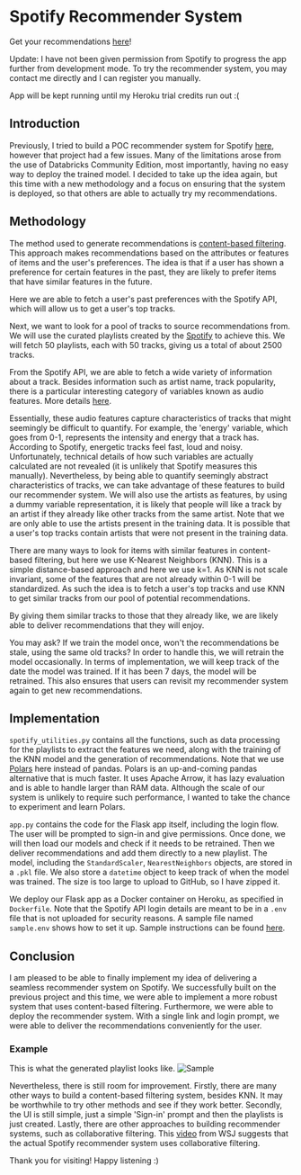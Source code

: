 # Spotify Recommender System

Get your recommendations [here](https://spotify-recommender.herokuapp.com/)!

Update: I have not been given permission from Spotify to progress the app further from development mode.
To try the recommender system, you may contact me directly and I can register you manually.

App will be kept running until my Heroku trial credits run out :(

## Introduction

Previously, I tried to build a POC recommender system for Spotify [here](https://github.com/alif898/Spotify-Classification-Recommendation-System), however that project had a few issues.
Many of the limitations arose from the use of Databricks Community Edition, most importantly, having no easy way to deploy the trained model.
I decided to take up the idea again, but this time with a new methodology and a focus on ensuring that the system is deployed, so that others are able to actually try my recommendations.

## Methodology

The method used to generate recommendations is [content-based filtering](https://en.wikipedia.org/wiki/Recommender_system#Content-based_filtering). This approach makes recommendations based on the attributes or features of items and the user's preferences. 
The idea is that if a user has shown a preference for certain features in the past, they are likely to prefer items that have similar features in the future.

Here we are able to fetch a user's past preferences with the Spotify API, which will allow us to get a user's top tracks.

Next, we want to look for a pool of tracks to source recommendations from.
We will use the curated playlists created by the [Spotify](https://open.spotify.com/user/spotify?si=67a52dad1d244a8a) to achieve this.
We will fetch 50 playlists, each with 50 tracks, giving us a total of about 2500 tracks.


From the Spotify API, we are able to fetch a wide variety of information about a track. 
Besides information such as artist name, track popularity, there is a particular interesting category of variables known as audio features. More details [here](https://developer.spotify.com/documentation/web-api/reference/#/operations/get-audio-features).

Essentially, these audio features capture characteristics of tracks that might seemingly be difficult to quantify. 
For example, the 'energy' variable, which goes from 0-1, represents the intensity and energy that a track has. 
According to Spotify, energetic tracks feel fast, loud and noisy. 
Unfortunately, technical details of how such variables are actually calculated are not revealed (it is unlikely that Spotify measures this manually). 
Nevertheless, by being able to quantify seemingly abstract characteristics of tracks, we can take advantage of these features to build our recommender system.
We will also use the artists as features, by using a dummy variable representation, it is likely that people will like a track by an artist if they already like other tracks from the same artist.
Note that we are only able to use the artists present in the training data.
It is possible that a user's top tracks contain artists that were not present in the training data.

There are many ways to look for items with similar features in content-based filtering, but here we use K-Nearest Neighbors (KNN).
This is a simple distance-based approach and here we use k=1.
As KNN is not scale invariant, some of the features that are not already within 0-1 will be standardized.
As such the idea is to fetch a user's top tracks and use KNN to get similar tracks from our pool of potential recommendations.

By giving them similar tracks to those that they already like, we are likely able to deliver recommendations that they will enjoy.

You may ask? If we train the model once, won't the recommendations be stale, using the same old tracks?
In order to handle this, we will retrain the model occasionally.
In terms of implementation, we will keep track of the date the model was trained.
If it has been 7 days, the model will be retrained.
This also ensures that users can revisit my recommender system again to get new recommendations.

## Implementation

```spotify_utilities.py``` contains all the functions, such as data processing for the playlists to extract the features we need, along with the training of the KNN model and the generation of recommendations.
Note that we use [Polars](https://github.com/pola-rs/polars) here instead of pandas. 
Polars is an up-and-coming pandas alternative that is much faster.
It uses Apache Arrow, it has lazy evaluation and is able to handle larger than RAM data.
Although the scale of our system is unlikely to require such performance, I wanted to take the chance to experiment and learn Polars.

```app.py``` contains the code for the Flask app itself, including the login flow. 
The user will be prompted to sign-in and give permissions.
Once done, we will then load our models and check if it needs to be retrained.
Then we deliver recommendations and add them directly to a new playlist.
The model, including the ```StandardScaler```, ```NearestNeighbors``` objects, are stored in a ```.pkl``` file.
We also store a ```datetime``` object to keep track of when the model was trained. 
The size is too large to upload to GitHub, so I have zipped it.

We deploy our Flask app as a Docker container on Heroku, as specified in ```Dockerfile```.
Note that the Spotify API login details are meant to be in a ```.env``` file that is not uploaded for security reasons.
A sample file named ```sample.env``` shows how to set it up.
Sample instructions can be found [here](https://medium.com/analytics-vidhya/dockerize-your-python-flask-application-and-deploy-it-onto-heroku-650b7a605cc9).

## Conclusion

I am pleased to be able to finally implement my idea of delivering a seamless recommender system on Spotify.
We successfully built on the previous project and this time, we were able to implement a more robust system that uses content-based filtering.
Furthermore, we were able to deploy the recommender system. With a single link and login prompt, we were able to deliver the recommendations conveniently for the user.

### Example

This is what the generated playlist looks like.
![Sample](sample.jpg)

Nevertheless, there is still room for improvement. Firstly, there are many other ways to build a content-based filtering system, besides KNN.
It may be worthwhile to try other methods and see if they work better.
Secondly, the UI is still simple, just a simple 'Sign-in' prompt and then the playlists is just created.
Lastly, there are other approaches to building recommender systems, such as collaborative filtering.
This [video](https://www.youtube.com/watch?v=pGntmcy_HX8&pp=ygUnc3BvdGlmeSByZWNvbW1lbmRhdGlvbiBzeXN0ZW0gYmxvb21iZXJn) from WSJ suggests that the actual Spotify recommender system uses collaborative filtering.

Thank you for visiting! Happy listening :)

